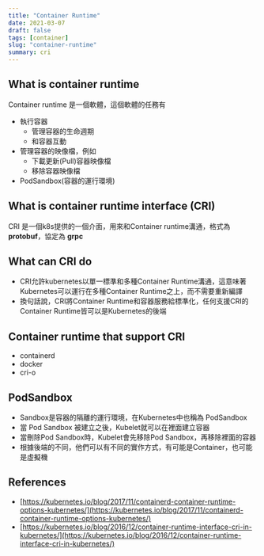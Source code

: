 ```yaml
---
title: "Container Runtime"
date: 2021-03-07
draft: false
tags: [container]
slug: "container-runtime"
summary: cri
---
```


## What is container runtime

Container runtime 是一個軟體，這個軟體的任務有

* 執行容器
  * 管理容器的生命週期
  * 和容器互動
* 管理容器的映像檔，例如
  * 下載更新(Pull)容器映像檔
  * 移除容器映像檔
* PodSandbox(容器的運行環境)

## What is container runtime interface (CRI)

CRI 是一個k8s提供的一個介面，用來和Container runtime溝通，格式為 **protobuf**，協定為 **grpc**

## What can CRI do

* CRI允許kubernetes以單一標準和多種Container Runtime溝通，這意味著Kubernetes可以運行在多種Container Runtime之上，而不需要重新編譯
* 換句話說，CRI將Container Runtime和容器服務給標準化，任何支援CRI的Container Runtime皆可以是Kubernetes的後端

## Container runtime that support CRI

* containerd
* docker
* cri-o

## PodSandbox

* Sandbox是容器的隔離的運行環境，在Kubernetes中也稱為 PodSandbox
* 當 Pod Sandbox 被建立之後，Kubelet就可以在裡面建立容器
* 當刪除Pod Sandbox時，Kubelet會先移除Pod Sandbox，再移除裡面的容器
* 根據後端的不同，他們可以有不同的實作方式，有可能是Container，也可能是虛擬機

## References

* [https://kubernetes.io/blog/2017/11/containerd-container-runtime-options-kubernetes/](https://kubernetes.io/blog/2017/11/containerd-container-runtime-options-kubernetes/)
* [https://kubernetes.io/blog/2016/12/container-runtime-interface-cri-in-kubernetes/](https://kubernetes.io/blog/2016/12/container-runtime-interface-cri-in-kubernetes/)